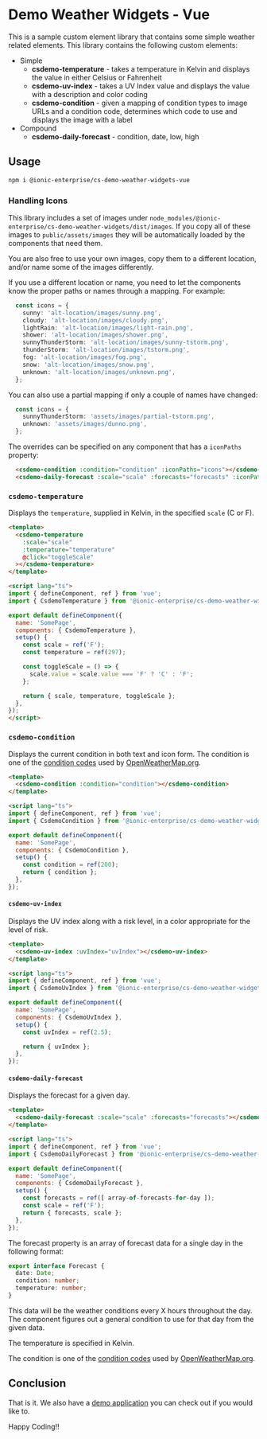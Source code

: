 # Demo Weather Widgets - Vue

This is a sample custom element library that contains some simple weather related elements. This library contains the following custom elements:

- Simple
  - **csdemo-temperature** - takes a temperature in Kelvin and displays the value in either Celsius or Fahrenheit
  - **csdemo-uv-index** - takes a UV Index value and displays the value with a description and color coding
  - **csdemo-condition** - given a mapping of condition types to image URLs and a condition code, determines which code to use and displays the image with a label
- Compound
  - **csdemo-daily-forecast** - condition, date, low, high

## Usage

```bash
npm i @ionic-enterprise/cs-demo-weather-widgets-vue
```

### Handling Icons

This library includes a set of images under `node_modules/@ionic-enterprise/cs-demo-weather-widgets/dist/images`. If you copy all of these images to `public/assets/images` they will be automatically loaded by the components that need them.

You are also free to use your own images, copy them to a different location, and/or name some of the images differently.

If you use a different location or name, you need to let the components know the proper paths or names through a mapping. For example:

```typescript
  const icons = {
    sunny: 'alt-location/images/sunny.png',
    cloudy: 'alt-location/images/cloudy.png',
    lightRain: 'alt-location/images/light-rain.png',
    shower: 'alt-location/images/shower.png',
    sunnyThunderStorm: 'alt-location/images/sunny-tstorm.png',
    thunderStorm: 'alt-location/images/tstorm.png',
    fog: 'alt-location/images/fog.png',
    snow: 'alt-location/images/snow.png',
    unknown: 'alt-location/images/unknown.png',
  };
```

You can also use a partial mapping if only a couple of names have changed:

```typescript
  const icons = {
    sunnyThunderStorm: 'assets/images/partial-tstorm.png',
    unknown: 'assets/images/dunno.png',
  };
```

The overrides can be specified on any component that has a `iconPaths` property:

```html
  <csdemo-condition :condition="condition" :iconPaths="icons"></csdemo-condition>
  <csdemo-daily-forecast :scale="scale" :forecasts="forecasts" :iconPaths="icons"></csdemo-daily-forecast>
```

### `csdemo-temperature`

Displays the `temperature`, supplied in Kelvin, in the specified `scale` (C or F).

```html
<template>
  <csdemo-temperature
    :scale="scale"
    :temperature="temperature"
    @click="toggleScale"
  ></csdemo-temperature>
</template>

<script lang="ts">
import { defineComponent, ref } from 'vue';
import { CsdemoTemperature } from '@ionic-enterprise/cs-demo-weather-widgets-vue';

export default defineComponent({
  name: 'SomePage',
  components: { CsdemoTemperature },
  setup() {
    const scale = ref('F');
    const temperature = ref(297);

    const toggleScale = () => {
      scale.value = scale.value === 'F' ? 'C' : 'F';
    };

    return { scale, temperature, toggleScale };
  },
});
</script>
```

### `csdemo-condition`

Displays the current condition in both text and icon form. The condition is one of the [condition codes](https://openweathermap.org/weather-conditions) used by [OpenWeatherMap.org](https://openweathermap.org).

```html
<template>
  <csdemo-condition :condition="condition"></csdemo-condition>
</template>

<script lang="ts">
import { defineComponent, ref } from 'vue';
import { CsdemoCondition } from '@ionic-enterprise/cs-demo-weather-widgets-vue';

export default defineComponent({
  name: 'SomePage',
  components: { CsdemoCondition },
  setup() {
    const condition = ref(200);
    return { condition };
  },
});
```

#### `csdemo-uv-index`

Displays the UV index along with a risk level, in a color appropriate for the level of risk.

```html
<template>
  <csdemo-uv-index :uvIndex="uvIndex"></csdemo-uv-index>
</template>

<script lang="ts">
import { defineComponent, ref } from 'vue';
import { CsdemoUvIndex } from '@ionic-enterprise/cs-demo-weather-widgets-vue';

export default defineComponent({
  name: 'SomePage',
  components: { CsdemoUvIndex },
  setup() {
    const uvIndex = ref(2.5);

    return { uvIndex };
  },
});
```

#### `csdemo-daily-forecast`

Displays the forecast for a given day.

```html
<template>
  <csdemo-daily-forecast :scale="scale" :forecasts="forecasts"></csdemo-daily-forecast>
</template>

<script lang="ts">
import { defineComponent, ref } from 'vue';
import { CsdemoDailyForecast } from '@ionic-enterprise/cs-demo-weather-widgets-vue';

export default defineComponent({
  name: 'SomePage',
  components: { CsdemoDailyForecast },
  setup() {
    const forecasts = ref([ array-of-forecasts-for-day ]);
    const scale = ref('F');
    return { forecasts, scale };
  },
});
```

The forecast property is an array of forecast data for a single day in the following format:

```TypeScript
export interface Forecast {
  date: Date;
  condition: number;
  temperature: number;
}
```

This data will be the weather conditions every X hours throughout the day. The component figures out a general condition to use for that day from the given data.

The temperature is specified in Kelvin.

The condition is one of the [condition codes](https://openweathermap.org/weather-conditions) used by [OpenWeatherMap.org](https://openweathermap.org).

## Conclusion

That is it. We also have a [demo application](https://github.com/ionic-enterprise/ionic-weather-vue) you can check out if you would like to.

Happy Coding!!